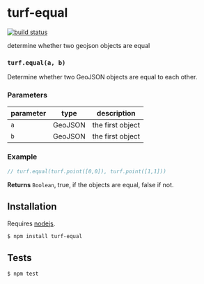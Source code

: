 # turf-equal

[![build status](https://secure.travis-ci.org/Turfjs/turf-equal.png)](http://travis-ci.org/Turfjs/turf-equal)

determine whether two geojson objects are equal


### `turf.equal(a, b)`

Determine whether two GeoJSON objects are equal to each other.


### Parameters

| parameter | type    | description      |
| --------- | ------- | ---------------- |
| `a`       | GeoJSON | the first object |
| `b`       | GeoJSON | the first object |


### Example

```js
// turf.equal(turf.point([0,0]), turf.point([1,1]))
```


**Returns** `Boolean`, true, if the objects are equal, false if not.

## Installation

Requires [nodejs](http://nodejs.org/).

```sh
$ npm install turf-equal
```

## Tests

```sh
$ npm test
```

